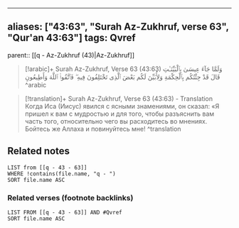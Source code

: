 
---
aliases: ["43:63", "Surah Az-Zukhruf, verse 63", "Qur'an 43:63"]
tags: Qvref
---

parent:: [[q - Az-Zukhruf (43)|Az-Zukhruf]]

> [!arabic]+ Surah Az-Zukhruf, Verse 63 (43:63)
> <span class="quran-arabic">وَلَمَّا جَآءَ عِيسَىٰ بِٱلْبَيِّنَـٰتِ قَالَ قَدْ جِئْتُكُم بِٱلْحِكْمَةِ وَلِأُبَيِّنَ لَكُم بَعْضَ ٱلَّذِى تَخْتَلِفُونَ فِيهِ ۖ فَٱتَّقُوا۟ ٱللَّهَ وَأَطِيعُونِ</span>
^arabic

> [!translation]+ Surah Az-Zukhruf, Verse 63 (43:63) - Translation
> Когда Иса (Иисус) явился с ясными знамениями, он сказал: «Я пришел к вам с мудростью и для того, чтобы разъяснить вам часть того, относительно чего вы расходитесь во мнениях. Бойтесь же Аллаха и повинуйтесь мне!
^translation



## Related notes
```dataview
LIST from [[q - 43 - 63]]
WHERE !contains(file.name, "q - ")
SORT file.name ASC
```

### Related verses (footnote backlinks)
```dataview
LIST FROM [[q - 43 - 63]] AND #Qvref
SORT file.name ASC
```

